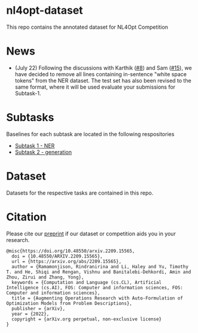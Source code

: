 # nl4opt-dataset

This repo contains the annotated dataset for NL4Opt Competition

# News

- (July 22) Following the discussions with Karthik ([#8](../../discussions/8)) and Sam ([#15](../../discussions/15)), we have decided to remove all lines containing in-sentence "white space tokens" from the NER dataset. The test set has also been revised to the same format, where it will be used evaluate your submissions for Subtask-1.

# Subtasks

Baselines for each subtask are located in the following respositories

- [Subtask 1 - NER](https://github.com/nl4opt/nl4opt-subtask1-baseline)
- [Subtask 2 - generation](https://github.com/nl4opt/nl4opt-subtask2-baseline)

# Dataset

Datasets for the respective tasks are contained in this repo. 


# Citation
Please cite our [preprint](http://arxiv.org/abs/2209.15565) if our dataset or competition aids you in your research.

```
@misc{https://doi.org/10.48550/arxiv.2209.15565,
  doi = {10.48550/ARXIV.2209.15565},
  url = {https://arxiv.org/abs/2209.15565},
  author = {Ramamonjison, Rindranirina and Li, Haley and Yu, Timothy T. and He, Shiqi and Rengan, Vishnu and Banitalebi-Dehkordi, Amin and Zhou, Zirui and Zhang, Yong},
  keywords = {Computation and Language (cs.CL), Artificial Intelligence (cs.AI), FOS: Computer and information sciences, FOS: Computer and information sciences},
  title = {Augmenting Operations Research with Auto-Formulation of Optimization Models from Problem Descriptions},
  publisher = {arXiv},
  year = {2022},
  copyright = {arXiv.org perpetual, non-exclusive license}
}
```

